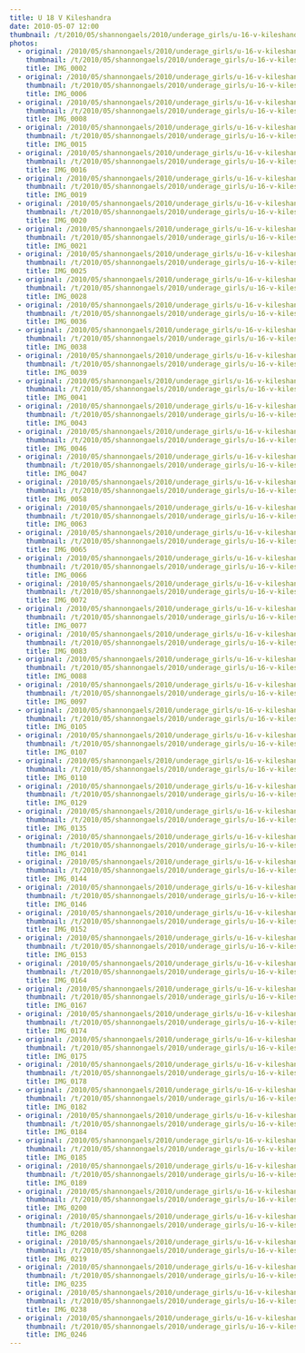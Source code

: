 ```yaml
---
title: U 18 V Kileshandra
date: 2010-05-07 12:00
thumbnail: /t/2010/05/shannongaels/2010/underage_girls/u-16-v-kileshandra/IMG_0002.jpg
photos:
  - original: /2010/05/shannongaels/2010/underage_girls/u-16-v-kileshandra/IMG_0002.jpg
    thumbnail: /t/2010/05/shannongaels/2010/underage_girls/u-16-v-kileshandra/IMG_0002.jpg
    title: IMG_0002
  - original: /2010/05/shannongaels/2010/underage_girls/u-16-v-kileshandra/IMG_0006.jpg
    thumbnail: /t/2010/05/shannongaels/2010/underage_girls/u-16-v-kileshandra/IMG_0006.jpg
    title: IMG_0006
  - original: /2010/05/shannongaels/2010/underage_girls/u-16-v-kileshandra/IMG_0008.jpg
    thumbnail: /t/2010/05/shannongaels/2010/underage_girls/u-16-v-kileshandra/IMG_0008.jpg
    title: IMG_0008
  - original: /2010/05/shannongaels/2010/underage_girls/u-16-v-kileshandra/IMG_0015.jpg
    thumbnail: /t/2010/05/shannongaels/2010/underage_girls/u-16-v-kileshandra/IMG_0015.jpg
    title: IMG_0015
  - original: /2010/05/shannongaels/2010/underage_girls/u-16-v-kileshandra/IMG_0016.jpg
    thumbnail: /t/2010/05/shannongaels/2010/underage_girls/u-16-v-kileshandra/IMG_0016.jpg
    title: IMG_0016
  - original: /2010/05/shannongaels/2010/underage_girls/u-16-v-kileshandra/IMG_0019.jpg
    thumbnail: /t/2010/05/shannongaels/2010/underage_girls/u-16-v-kileshandra/IMG_0019.jpg
    title: IMG_0019
  - original: /2010/05/shannongaels/2010/underage_girls/u-16-v-kileshandra/IMG_0020.jpg
    thumbnail: /t/2010/05/shannongaels/2010/underage_girls/u-16-v-kileshandra/IMG_0020.jpg
    title: IMG_0020
  - original: /2010/05/shannongaels/2010/underage_girls/u-16-v-kileshandra/IMG_0021.jpg
    thumbnail: /t/2010/05/shannongaels/2010/underage_girls/u-16-v-kileshandra/IMG_0021.jpg
    title: IMG_0021
  - original: /2010/05/shannongaels/2010/underage_girls/u-16-v-kileshandra/IMG_0025.jpg
    thumbnail: /t/2010/05/shannongaels/2010/underage_girls/u-16-v-kileshandra/IMG_0025.jpg
    title: IMG_0025
  - original: /2010/05/shannongaels/2010/underage_girls/u-16-v-kileshandra/IMG_0028.jpg
    thumbnail: /t/2010/05/shannongaels/2010/underage_girls/u-16-v-kileshandra/IMG_0028.jpg
    title: IMG_0028
  - original: /2010/05/shannongaels/2010/underage_girls/u-16-v-kileshandra/IMG_0036.jpg
    thumbnail: /t/2010/05/shannongaels/2010/underage_girls/u-16-v-kileshandra/IMG_0036.jpg
    title: IMG_0036
  - original: /2010/05/shannongaels/2010/underage_girls/u-16-v-kileshandra/IMG_0038.jpg
    thumbnail: /t/2010/05/shannongaels/2010/underage_girls/u-16-v-kileshandra/IMG_0038.jpg
    title: IMG_0038
  - original: /2010/05/shannongaels/2010/underage_girls/u-16-v-kileshandra/IMG_0039.jpg
    thumbnail: /t/2010/05/shannongaels/2010/underage_girls/u-16-v-kileshandra/IMG_0039.jpg
    title: IMG_0039
  - original: /2010/05/shannongaels/2010/underage_girls/u-16-v-kileshandra/IMG_0041.jpg
    thumbnail: /t/2010/05/shannongaels/2010/underage_girls/u-16-v-kileshandra/IMG_0041.jpg
    title: IMG_0041
  - original: /2010/05/shannongaels/2010/underage_girls/u-16-v-kileshandra/IMG_0043.jpg
    thumbnail: /t/2010/05/shannongaels/2010/underage_girls/u-16-v-kileshandra/IMG_0043.jpg
    title: IMG_0043
  - original: /2010/05/shannongaels/2010/underage_girls/u-16-v-kileshandra/IMG_0046.jpg
    thumbnail: /t/2010/05/shannongaels/2010/underage_girls/u-16-v-kileshandra/IMG_0046.jpg
    title: IMG_0046
  - original: /2010/05/shannongaels/2010/underage_girls/u-16-v-kileshandra/IMG_0047.jpg
    thumbnail: /t/2010/05/shannongaels/2010/underage_girls/u-16-v-kileshandra/IMG_0047.jpg
    title: IMG_0047
  - original: /2010/05/shannongaels/2010/underage_girls/u-16-v-kileshandra/IMG_0058.jpg
    thumbnail: /t/2010/05/shannongaels/2010/underage_girls/u-16-v-kileshandra/IMG_0058.jpg
    title: IMG_0058
  - original: /2010/05/shannongaels/2010/underage_girls/u-16-v-kileshandra/IMG_0063.jpg
    thumbnail: /t/2010/05/shannongaels/2010/underage_girls/u-16-v-kileshandra/IMG_0063.jpg
    title: IMG_0063
  - original: /2010/05/shannongaels/2010/underage_girls/u-16-v-kileshandra/IMG_0065.jpg
    thumbnail: /t/2010/05/shannongaels/2010/underage_girls/u-16-v-kileshandra/IMG_0065.jpg
    title: IMG_0065
  - original: /2010/05/shannongaels/2010/underage_girls/u-16-v-kileshandra/IMG_0066.jpg
    thumbnail: /t/2010/05/shannongaels/2010/underage_girls/u-16-v-kileshandra/IMG_0066.jpg
    title: IMG_0066
  - original: /2010/05/shannongaels/2010/underage_girls/u-16-v-kileshandra/IMG_0072.jpg
    thumbnail: /t/2010/05/shannongaels/2010/underage_girls/u-16-v-kileshandra/IMG_0072.jpg
    title: IMG_0072
  - original: /2010/05/shannongaels/2010/underage_girls/u-16-v-kileshandra/IMG_0077.jpg
    thumbnail: /t/2010/05/shannongaels/2010/underage_girls/u-16-v-kileshandra/IMG_0077.jpg
    title: IMG_0077
  - original: /2010/05/shannongaels/2010/underage_girls/u-16-v-kileshandra/IMG_0083.jpg
    thumbnail: /t/2010/05/shannongaels/2010/underage_girls/u-16-v-kileshandra/IMG_0083.jpg
    title: IMG_0083
  - original: /2010/05/shannongaels/2010/underage_girls/u-16-v-kileshandra/IMG_0088.jpg
    thumbnail: /t/2010/05/shannongaels/2010/underage_girls/u-16-v-kileshandra/IMG_0088.jpg
    title: IMG_0088
  - original: /2010/05/shannongaels/2010/underage_girls/u-16-v-kileshandra/IMG_0097.jpg
    thumbnail: /t/2010/05/shannongaels/2010/underage_girls/u-16-v-kileshandra/IMG_0097.jpg
    title: IMG_0097
  - original: /2010/05/shannongaels/2010/underage_girls/u-16-v-kileshandra/IMG_0105.jpg
    thumbnail: /t/2010/05/shannongaels/2010/underage_girls/u-16-v-kileshandra/IMG_0105.jpg
    title: IMG_0105
  - original: /2010/05/shannongaels/2010/underage_girls/u-16-v-kileshandra/IMG_0107.jpg
    thumbnail: /t/2010/05/shannongaels/2010/underage_girls/u-16-v-kileshandra/IMG_0107.jpg
    title: IMG_0107
  - original: /2010/05/shannongaels/2010/underage_girls/u-16-v-kileshandra/IMG_0110.jpg
    thumbnail: /t/2010/05/shannongaels/2010/underage_girls/u-16-v-kileshandra/IMG_0110.jpg
    title: IMG_0110
  - original: /2010/05/shannongaels/2010/underage_girls/u-16-v-kileshandra/IMG_0129.jpg
    thumbnail: /t/2010/05/shannongaels/2010/underage_girls/u-16-v-kileshandra/IMG_0129.jpg
    title: IMG_0129
  - original: /2010/05/shannongaels/2010/underage_girls/u-16-v-kileshandra/IMG_0135.jpg
    thumbnail: /t/2010/05/shannongaels/2010/underage_girls/u-16-v-kileshandra/IMG_0135.jpg
    title: IMG_0135
  - original: /2010/05/shannongaels/2010/underage_girls/u-16-v-kileshandra/IMG_0141.jpg
    thumbnail: /t/2010/05/shannongaels/2010/underage_girls/u-16-v-kileshandra/IMG_0141.jpg
    title: IMG_0141
  - original: /2010/05/shannongaels/2010/underage_girls/u-16-v-kileshandra/IMG_0144.jpg
    thumbnail: /t/2010/05/shannongaels/2010/underage_girls/u-16-v-kileshandra/IMG_0144.jpg
    title: IMG_0144
  - original: /2010/05/shannongaels/2010/underage_girls/u-16-v-kileshandra/IMG_0146.jpg
    thumbnail: /t/2010/05/shannongaels/2010/underage_girls/u-16-v-kileshandra/IMG_0146.jpg
    title: IMG_0146
  - original: /2010/05/shannongaels/2010/underage_girls/u-16-v-kileshandra/IMG_0152.jpg
    thumbnail: /t/2010/05/shannongaels/2010/underage_girls/u-16-v-kileshandra/IMG_0152.jpg
    title: IMG_0152
  - original: /2010/05/shannongaels/2010/underage_girls/u-16-v-kileshandra/IMG_0153.jpg
    thumbnail: /t/2010/05/shannongaels/2010/underage_girls/u-16-v-kileshandra/IMG_0153.jpg
    title: IMG_0153
  - original: /2010/05/shannongaels/2010/underage_girls/u-16-v-kileshandra/IMG_0164.jpg
    thumbnail: /t/2010/05/shannongaels/2010/underage_girls/u-16-v-kileshandra/IMG_0164.jpg
    title: IMG_0164
  - original: /2010/05/shannongaels/2010/underage_girls/u-16-v-kileshandra/IMG_0167.jpg
    thumbnail: /t/2010/05/shannongaels/2010/underage_girls/u-16-v-kileshandra/IMG_0167.jpg
    title: IMG_0167
  - original: /2010/05/shannongaels/2010/underage_girls/u-16-v-kileshandra/IMG_0174.jpg
    thumbnail: /t/2010/05/shannongaels/2010/underage_girls/u-16-v-kileshandra/IMG_0174.jpg
    title: IMG_0174
  - original: /2010/05/shannongaels/2010/underage_girls/u-16-v-kileshandra/IMG_0175.jpg
    thumbnail: /t/2010/05/shannongaels/2010/underage_girls/u-16-v-kileshandra/IMG_0175.jpg
    title: IMG_0175
  - original: /2010/05/shannongaels/2010/underage_girls/u-16-v-kileshandra/IMG_0178.jpg
    thumbnail: /t/2010/05/shannongaels/2010/underage_girls/u-16-v-kileshandra/IMG_0178.jpg
    title: IMG_0178
  - original: /2010/05/shannongaels/2010/underage_girls/u-16-v-kileshandra/IMG_0182.jpg
    thumbnail: /t/2010/05/shannongaels/2010/underage_girls/u-16-v-kileshandra/IMG_0182.jpg
    title: IMG_0182
  - original: /2010/05/shannongaels/2010/underage_girls/u-16-v-kileshandra/IMG_0184.jpg
    thumbnail: /t/2010/05/shannongaels/2010/underage_girls/u-16-v-kileshandra/IMG_0184.jpg
    title: IMG_0184
  - original: /2010/05/shannongaels/2010/underage_girls/u-16-v-kileshandra/IMG_0185.jpg
    thumbnail: /t/2010/05/shannongaels/2010/underage_girls/u-16-v-kileshandra/IMG_0185.jpg
    title: IMG_0185
  - original: /2010/05/shannongaels/2010/underage_girls/u-16-v-kileshandra/IMG_0189.jpg
    thumbnail: /t/2010/05/shannongaels/2010/underage_girls/u-16-v-kileshandra/IMG_0189.jpg
    title: IMG_0189
  - original: /2010/05/shannongaels/2010/underage_girls/u-16-v-kileshandra/IMG_0200.jpg
    thumbnail: /t/2010/05/shannongaels/2010/underage_girls/u-16-v-kileshandra/IMG_0200.jpg
    title: IMG_0200
  - original: /2010/05/shannongaels/2010/underage_girls/u-16-v-kileshandra/IMG_0208.jpg
    thumbnail: /t/2010/05/shannongaels/2010/underage_girls/u-16-v-kileshandra/IMG_0208.jpg
    title: IMG_0208
  - original: /2010/05/shannongaels/2010/underage_girls/u-16-v-kileshandra/IMG_0219.jpg
    thumbnail: /t/2010/05/shannongaels/2010/underage_girls/u-16-v-kileshandra/IMG_0219.jpg
    title: IMG_0219
  - original: /2010/05/shannongaels/2010/underage_girls/u-16-v-kileshandra/IMG_0235.jpg
    thumbnail: /t/2010/05/shannongaels/2010/underage_girls/u-16-v-kileshandra/IMG_0235.jpg
    title: IMG_0235
  - original: /2010/05/shannongaels/2010/underage_girls/u-16-v-kileshandra/IMG_0238.jpg
    thumbnail: /t/2010/05/shannongaels/2010/underage_girls/u-16-v-kileshandra/IMG_0238.jpg
    title: IMG_0238
  - original: /2010/05/shannongaels/2010/underage_girls/u-16-v-kileshandra/IMG_0246.jpg
    thumbnail: /t/2010/05/shannongaels/2010/underage_girls/u-16-v-kileshandra/IMG_0246.jpg
    title: IMG_0246
---
```

